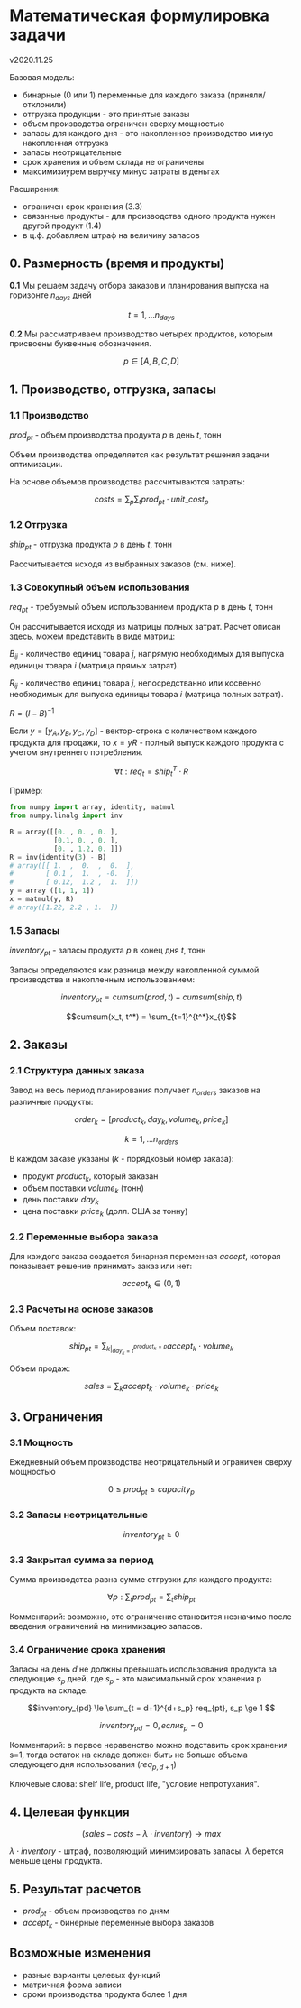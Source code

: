 # Математическая формулировка задачи 

v2020.11.25

Базовая модель:

- бинарные (0 или 1) переменные для каждого заказа (приняли/отклонили)
- отгрузка продукции - это принятые заказы
- объем производства ограничен сверху мощностью
- запасы для каждого дня - это накопленное производство минус накопленная отгрузка
- запасы неотрицательные 
- срок хранения и объем склада не ограничены
- максимизиурем выручку минус затраты в деньгах

Расширения:

- ограничен срок хранения (3.3)
- связанные продукты - для производства одного продукта нужен другой продукт  (1.4)
- в ц.ф. добавляем штраф на величину запасов


## 0. Размерность (время и продукты)

**0.1** Мы решаем задачу отбора заказов и планирования выпуска на горизонте $n_{days}$ дней

$$
t = 1, ... n_{days}
$$

**0.2** Мы рассматриваем производство четырех продуктов, которым присвоены буквенные обозначения.

$$
p \in [A, B, C, D]
$$

## 1. Производство, отгрузка, запасы

### 1.1 Производство 

$prod_{pt}$  - объем производства продукта _p_ в день _t_, тонн

Объем производства определяется как результат решения задачи оптимизации.

На основе объемов производства рассчитываются затраты:

$$
costs = \sum_p \sum_t  prod_{pt} \cdot unit\_cost_p
$$

### 1.2 Отгрузка

$ship_{pt}$ - отгрузка продукта _p_ в день _t_, тонн

Рассчитывается исходя из выбранных заказов (см. ниже).

<!-- ### 1.3 Промежуточное потребление

$use_{pt}$ - потребность в продукте _p_ в день _t_, тонн, для нужд производства других продуктов

-->

### 1.3 Совокупный объем использования

$req_{pt}$ - требуемый объем использованием продукта _p_ в день _t_, тонн

Он рассчитывается исходя из матрицы полных затрат. Расчет описан [здесь](https://github.com/epogrebnyak/aloh3/issues/2), можем представить в виде матриц:

$B_{ij}$ - количество единиц товара $j$, напрямую необходимых для выпуска единицы товара $i$ (матрица прямых затрат).

$R_{ij}$ - количество единиц товара $j$, непосредстванно или косвенно необходимых для выпуска единицы товара $i$ (матрица полных затрат).

$R = (I-B)^{-1}$

Если $y = [y_A, y_B, y_C, y_D]$ - вектор-строка с количеством каждого продукта для продажи,
то $x = yR$ - полный выпуск каждого продукта с учетом внутреннего потребления.

$$
\forall t: req_{t} = ship_{t}^T \cdot R
$$

Пример:

```python
from numpy import array, identity, matmul
from numpy.linalg import inv

B = array([[0. , 0. , 0. ],
           [0.1, 0. , 0. ],
           [0. , 1.2, 0. ]])
R = inv(identity(3) - B)
# array([[ 1.  ,  0.  ,  0.  ],
#        [ 0.1 ,  1.  , -0.  ],
#        [ 0.12,  1.2 ,  1.  ]])
y = array ([1, 1, 1])
x = matmul(y, R)
# array([1.22, 2.2 , 1.  ])
```


### 1.5 Запасы

$inventory_{pt}$ - запасы продукта _p_ в конец дня _t_, тонн

Запасы определяются как разница между накопленной суммой производства и накопленным использованием:

$$inventory_{pt} = cumsum(prod, t) - cumsum(ship, t)$$

$$cumsum(x_t, t^*) = \sum_{t=1}^{t^*}x_{t}$$

## 2. Заказы

###  2.1 Структура данных заказа

Завод на весь период планирования получает $n_{orders}$ заказов на различные продукты:

$$order_k = [product_k, day_k, volume_k, price_k]$$

$$k = 1, ... n_{orders}$$

В каждом заказе указаны (_k_ - порядковый номер заказа):  

- продукт $product_k$, который заказан
- объем поставки $volume_k$ (тонн)
- день поставки $day_k$
- цена поставки $price_k$ (долл. США за тонну)

### 2.2 Переменные выбора заказа

Для каждого заказа создается бинарная переменная _accept_, которая показывает 
решение принимать заказ или нет:

$$
accept_k \in (0, 1)
$$

### 2.3 Расчеты на основе заказов

Объем поставок:

$$
ship_{pt} = \sum_{k\vert_{day_k=t}^{product_k = p}}accept_k \cdot volume_k
$$

Объем продаж:

$$
sales = \sum_k accept_k \cdot volume_k  \cdot  price_k
$$

## 3. Ограничения

### 3.1 Мощность

Ежедневный объем производства неотрицательный и ограничен сверху мощностью

$$0 \leq prod_{pt} \leq capacity_p$$

### 3.2 Запасы неотрицательные

$$inventory_{pt} \geq 0$$

### 3.3 Закрытая сумма за период

Сумма производства равна сумме отгрузки для каждого продукта:

$$\forall p: \sum_t prod_{pt} = \sum_t ship_{pt} $$

Комментарий: возможно, это ограничение становится незначимо после введения ограничений на минимизацию запасов.

### 3.4 Ограничение срока хранения

Запасы на день _d_ не должны превышать использования продукта за следующие $s_p$ дней, где $s_p$ - это максимальный срок хранения p продукта на складе.

$$inventory_{pd} \le \sum_{t = d+1}^{d+s_p} req_{pt}, s_p \ge 1 $$

$$inventory_{pd} = 0, если s_p = 0 $$

Комментарий:  в первое неравенство можно подставить срок хранения s=1, тогда остаток на складе должен быть не больше объема следующего дня использования ($req_{p,d+1}$)

Ключевые слова: shelf life, product life, "условие непротухания".

## 4. Целевая функция

$$(sales - costs - \lambda \cdot inventory)\to max$$

$\lambda \cdot inventory$ - штраф, позволяющий минимзировать запасы. $\lambda$ берется меньше цены продукта.

## 5. Результат расчетов

- $prod_{pt}$ - объем производства по дням
- $accept_{k}$ - бинерные переменные выбора заказов

## Возможные изменения

 - разные варианты целевых функций
 - матричная форма записи 
 - сроки производства продукта более 1 дня
 
